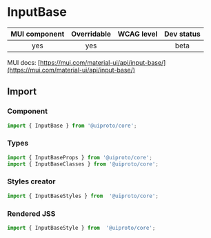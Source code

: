 # InputBase

MUI component | Overridable | WCAG level | Dev status
:-----------: | :---------: | :--------: | :------------:
yes | yes | | beta

MUI docs: [https://mui.com/material-ui/api/input-base/](https://mui.com/material-ui/api/input-base/)

## Import

### Component
```javascript
import { InputBase } from '@uiproto/core';
```
### Types
```javascript
import { InputBaseProps } from '@uiproto/core';
import { InputBaseClasses } from '@uiproto/core';
```

### Styles creator
```javascript
import { InputBaseStyles } from  '@uiproto/core';
```

### Rendered JSS
```javascript
import { InputBaseStyle } from  '@uiproto/core';
```
